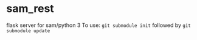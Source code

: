 # sam_rest
flask server for sam/python 3
To use:  `git submodule init`  followed by `git submodule update`
